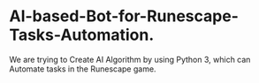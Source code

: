 # AI-based-Bot-for-Runescape-Tasks-Automation.
 We are trying to Create AI Algorithm by using Python 3, which can Automate tasks in the Runescape game.
